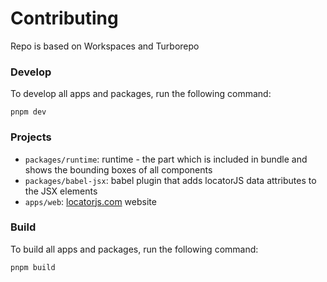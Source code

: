 # Contributing

Repo is based on Workspaces and Turborepo

### Develop

To develop all apps and packages, run the following command:

```
pnpm dev
```

### Projects

- `packages/runtime`: runtime - the part which is included in bundle and shows the bounding boxes of all components
- `packages/babel-jsx`: babel plugin that adds locatorJS data attributes to the JSX elements
- `apps/web`: [locatorjs.com](https://www.locatorjs.com) website

### Build

To build all apps and packages, run the following command:

```
pnpm build
```
